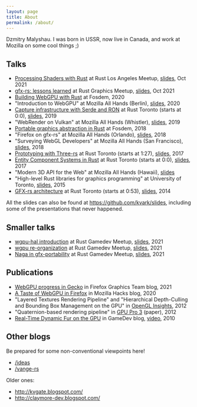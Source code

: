 ```yaml
---
layout: page
title: About
permalink: /about/
---
```


Dzmitry Malyshau.
I was born in USSR, now live in Canada, and work at Mozilla on some cool things ;)

## Talks

- [Processing Shaders with Rust](https://vimeo.com/632377558) at Rust Los Angeles Meetup, [slides](https://github.com/kvark/slides/blob/73d1b22adf06bb463a1fbe5a4d7bc4edb906bb76/md/ProcessingShaders.md), Oct 2021
- [gfx-rs: lessons learned](https://vimeo.com/621152607) at Rust Graphics Meetup, [slides](https://github.com/kvark/slides/blob/4a0c110e0efb3a982eaa3de0f1e4ba04d0be56d8/md/GfxLessonsLearned.md), Oct 2021
- [Building WebGPU with Rust](https://fosdem.org/2020/schedule/event/rust_webgpu/) at Fosdem, 2020
- "Introduction to WebGPU" at Mozilla All Hands (Berlin), [slides](https://github.com/kvark/slides/raw/d3d9009aaefa98f63fa3c63b35c847c87b062d33/IntroductionToWebGPU_BerlinAllHands.pdf), 2020
- [Capture infrastructure with Serde and RON](https://www.youtube.com/watch?v=F1AquroPfcI) at Rust Toronto (starts at 0:0), [slides](https://github.com/kvark/slides/raw/d3d9009aaefa98f63fa3c63b35c847c87b062d33/WR_Capture_Infrastructure_RustTorontoMeetup.pdf), 2019
- "WebRender on Vulkan" at Mozilla All Hands (Whistler), [slides](https://github.com/kvark/slides/raw/d3d9009aaefa98f63fa3c63b35c847c87b062d33/WebRenderOnVulkan_WhistlerAllHands.pdf), 2019
- [Portable graphics abstraction in Rust](https://archive.fosdem.org/2018/schedule/event/rust_vulkan_gfx_rs/) at Fosdem, 2018
- "Firefox on gfx-rs" at Mozilla All Hands (Orlando), [slides](https://github.com/kvark/slides/raw/d3d9009aaefa98f63fa3c63b35c847c87b062d33/FirefoxOnGFX_OrlandoAllHands.pdf), 2018
- "Surveying WebGL Developers" at Mozilla All Hands (San Francisco), [slides](https://github.com/kvark/slides/raw/ab961cb7c379530af5a23bc2652d2bf0f4c8e637/SurveyingWebGLDevelopers_SanFranAllHands.pdf), 2018
- [Prototyping with Three-rs](https://www.youtube.com/watch?v=ciUfrpv-568) at Rust Toronto (starts at 1:27), [slides](https://github.com/kvark/slides/raw/d3d9009aaefa98f63fa3c63b35c847c87b062d33/ThreeRS_RustTorontoMeetup.pdf), 2017 
- [Entity Component Systems in Rust](https://www.youtube.com/watch?v=7WXE-2LRrXQ) at Rust Toronto (starts at 0:0), [slides](https://github.com/kvark/slides/raw/d3d9009aaefa98f63fa3c63b35c847c87b062d33/ECS_WithRust_RustTorontoMeetup.pdf), 2017
- "Modern 3D API for the Web" at Mozilla All Hands (Hawaii), [slides](https://github.com/kvark/slides/raw/d3d9009aaefa98f63fa3c63b35c847c87b062d33/WebMetal_HawaiiAllHands.pdf)
- "High-level Rust libraries for graphics programming" at University of Toronto, [slides](https://github.com/kvark/slides/raw/d3d9009aaefa98f63fa3c63b35c847c87b062d33/GFX_HighLevel_RustTorontoMeetup.pdf), 2015
- [GFX-rs architecture](https://air.mozilla.org/toronto-rust-meetup-october-2014/) at Rust Toronto (starts at 0:53), [slides](https://github.com/kvark/slides/raw/d3d9009aaefa98f63fa3c63b35c847c87b062d33/GFX_RustTorontoMeetup.pdf), 2014 

All the slides can also be found at https://github.com/kvark/slides, including some of the presentations that never happened.

## Smaller talks

- [wgpu-hal introduction](https://www.youtube.com/watch?v=0cefGQyZXH4&t=2508s) at Rust Gamedev Meetup, [slides](https://github.com/kvark/slides/blob/4a0c110e0efb3a982eaa3de0f1e4ba04d0be56d8/md/WgpuHalOverview.md), 2021
- [wgpu re-organization](https://www.youtube.com/watch?v=Wuwxh958P6I&t=3309s) at Rust Gamedev Meetup, [slides](https://github.com/kvark/slides/blob/799fc6cdfe3d040d06b6cb271518d217db42e09b/md/WgpuReorganization.md), 2021
- [Naga in gfx-portability](https://youtu.be/6drrul3p_hU?t=2069) at Rust Gamedev Meetup, [slides](https://github.com/kvark/slides/raw/799fc6cdfe3d040d06b6cb271518d217db42e09b/Rust/NagaInGfxPortability_RustGamedevMeetup.pdf), 2021

## Publications

- [WebGPU progress in Gecko](https://mozillagfx.wordpress.com/2021/03/10/webgpu-progress/) in Firefox Graphics Team blog, 2021
- [A Taste of WebGPU in Firefox](https://hacks.mozilla.org/2020/04/experimental-webgpu-in-firefox/) in Mozilla Hacks blog, 2020
- "Layered Textures Rendering Pipeline" and "Hierarchical Depth-Culling and Bounding Box Management on the GPU" in [OpenGL Insights](https://www.routledge.com/OpenGL-Insights/Cozzi-Riccio/p/book/9781439893760?utm_source=crcpress.com), 2012
- "Quaternion-based rendering pipeline" in [GPU Pro 3](https://www.routledge.com/GPU-PRO-3-Advanced-Rendering-Techniques/Engel/p/book/9781439887820?utm_source=crcpress.com) (paper), 2012
- [Real-Time Dynamic Fur on the GPU](https://www.gamedev.net/tutorials/programming/graphics/real-time-dynamic-fur-on-the-gpu-r2774/) in GameDev blog, [video](https://www.youtube.com/watch?v=xM2_9X-QvfQ), 2010

## Other blogs

Be prepared for some non-conventional viewpoints here!

  - [/ideas](https://kvark.github.io/ideas)
  - [/vange-rs](https://kvark.github.io/vange-rs)

Older ones:
  - http://kvgate.blogspot.com/
  - http://claymore-dev.blogspot.com/
